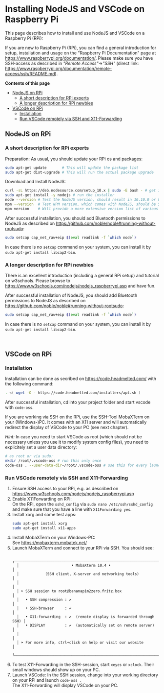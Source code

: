 ﻿# Installing NodeJS and VSCode on Raspberry Pi

This page describes how to install and use NodeJS and VSCode on a Raspberry Pi (RPi):

If you are new to Raspberry Pi (RPi), you can find a general introduction for setup, installation and usage on the "Raspberry Pi Documentation" page at https://www.raspberrypi.org/documentation/. Please make sure you have SSH-access as described in _"Remote&nbsp;Access"_->_"SSH"_ (direct link: https://www.raspberrypi.org/documentation/remote-access/ssh/README.md).

**Contents of this page**
<!-- TOC depthFrom:2 depthTo:3 -->

- [NodeJS on RPi](#nodejs-on-rpi)
  - [A short description for RPi experts](#a-short-description-for-rpi-experts)
  - [A longer description for RPi newbies](#a-longer-description-for-rpi-newbies)
- [VSCode on RPi](#vscode-on-rpi)
  - [Installation](#installation)
  - [Run VSCode remotely via SSH and X11-Forwarding](#run-vscode-remotely-via-ssh-and-x11-forwarding)

<!-- /TOC -->

## NodeJS on RPi

### A short description for RPi experts

Preparation: As usual, you should update your RPi os and packages:

```bash
sudo apt-get update       # This will update the package list
sudo apt-get dist-upgrade # This will run the actual package upgrade
```

Download and Install NodeJS:

```bash
curl -sL https://deb.nodesource.com/setup_10.x | sudo -E bash - # get installer files for Node 10
sudo apt-get install -y nodejs # run the installer
node --version # Test the NodeJS version, should result in 10.10.0 or higher
npm --version  # Test NPM version, which comes with NodeJS, should be 5.6.0 or higher
npm version    # Will provide a more extensive version list of various tools
```

After successful installation, you should add Bluetooth permissions to NodeJS as described on https://github.com/noble/noble#running-without-rootsudo: 

```bash
sudo setcap cap_net_raw+eip $(eval readlink -f `which node`)
```

In case there is no `setcap` command on your system, you can install it by `sudo apt-get install libcap2-bin`.



### A longer description for RPi newbies

There is an excellent introduction (including a general RPi setup) and tutorial on w3schools. Please browse to https://www.w3schools.com/nodejs/nodejs_raspberrypi.asp and have fun.

After successful installation of NodeJS, you should add Bluetooth permissions to NodeJS as described on https://github.com/noble/noble#running-without-rootsudo: 

```bash
sudo setcap cap_net_raw+eip $(eval readlink -f `which node`)
```

In case there is no `setcap` command on your system, you can install it by `sudo apt-get install libcap2-bin`.

&nbsp;


## VSCode on RPi

### Installation

Installation can be done as secribed on https://code.headmelted.com/ with the following command:

```bash
. <( wget -O - https://code.headmelted.com/installers/apt.sh )
```

After successful installation, cd into your project folder and start vscode with `code-oss`.

If you are working via SSH on the RPi, use the SSH-Tool MobaXTerm on your (Windows-)PC. It comes with an X11 server and will automatically redirect the display of VSCode to your PC (see next chapter).

_Hint:_ In case you need to start VSCode as root (which should not be necessary unless you use it to modify system config files), you need to explicitely set a user data directory:

```bash
# as root or via sudo:
mkdir /root/.vscode-oss # run this only once
code-oss . --user-data-dir=/root/.vscode-oss # use this for every launch of vscode as root
```


### Run VSCode remotely via SSH and X11-Forwarding

1. Ensure SSH access to your RPi, e.g. as described on https://www.w3schools.com/nodejs/nodejs_raspberrypi.asp
1. Enable X11Forwarding on RPi:<br>
   On the RPi, open the `sshd_config` via `sudo nano /etc/ssh/sshd_config` and make sure that you have a line with `X11Forwarding yes`.
1. Install xorg and some test apps:
   ```bash
   sudo apt-get install xorg
   sudo apt-get install x11-apps
   ```
1. Install MobaXTerm on your Windows-PC:<br>
   See https://mobaxterm.mobatek.net/
1. Launch MobaXTerm and connect to your RPi via SSH. You should see:
   ```text
     ┌────────────────────────────────────────────────────────────────────┐
     │                        • MobaXterm 10.4 •                          │
     │            (SSH client, X-server and networking tools)             │
     │                                                                    │
     │ ➤ SSH session to root@bananapim2zero.fritz.box                     │
     │   • SSH compression : ✔                                            │
     │   • SSH-browser     : ✔                                            │
     │   • X11-forwarding  : ✔  (remote display is forwarded through SSH) │
     │   • DISPLAY         : ✔  (automatically set on remote server)      │
     │                                                                    │
     │ ➤ For more info, ctrl+click on help or visit our website           │
     └────────────────────────────────────────────────────────────────────┘
   ```
1. To test X11-Forwarding in the SSH-session, start `xeyes` or `xclock`. Their small windows should show up on your PC.
1. Launch VSCode: In the SSH session, change into your working directory on your RPi and launch `code-oss .` <br>
   The X11-Forwarding will display VSCode on your PC.


